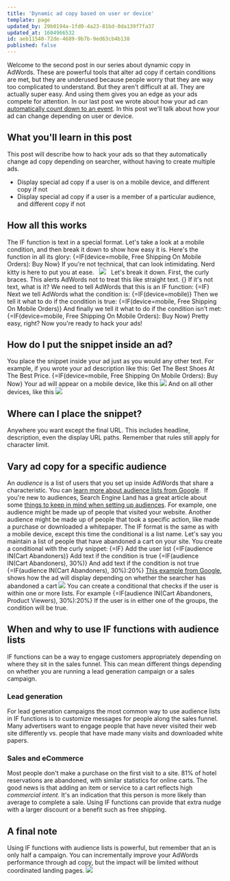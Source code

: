 ```yaml
---
title: 'Dynamic ad copy based on user or device'
template: page
updated_by: 29b0194a-1fd0-4a23-81bd-0da139f7fa37
updated_at: 1604966532
id: aeb11540-72de-4689-9b7b-9ed63cb4b138
published: false
---
```

Welcome to the second post in our series about dynamic copy in AdWords. These are powerful tools that alter ad copy if certain conditions are met, but they are underused because people worry that they are way too complicated to understand. But they aren't difficult at all. They are actually super easy. And using them gives you an edge as your ads compete for attention. In our last post we wrote about how your ad can [automatically count down to an event](https://blog.adfury.io/adwords-countdown/). In this post we'll talk about how your ad can change depending on user or device.

## What you'll learn in this post

This post will describe how to hack your ads so that they automatically change ad copy depending on searcher, without having to create multiple ads.

*   Display special ad copy if a user is on a mobile device, and different copy if not
*   Display special ad copy if a user is a member of a particular audience, and different copy if not

## How all this works

The IF function is text in a special format. Let's take a look at a mobile condition, and then break it down to show how easy it is. Here's the function in all its glory: {=IF(device=mobile, Free Shipping On Mobile Orders): Buy Now} If you're not technical, that can look intimidating. Nerd kitty is here to put you at ease.   ![](https://blog.adfury.io/wp-content/uploads/nerd-kitty.gif)   Let's break it down. First, the curly braces. This alerts AdWords not to treat this like straight text. {} If it's not text, what is it? We need to tell AdWords that this is an IF function: {=IF} Next we tell AdWords what the condition is: {=IF(device=mobile)} Then we tell it what to do if the condition is true: {=IF(device=mobile, Free Shipping On Mobile Orders)} And finally we tell it what to do if the condition isn't met: {=IF(device=mobile, Free Shipping On Mobile Orders): Buy Now} Pretty easy, right? Now you're ready to hack your ads!

## How do I put the snippet inside an ad?

You place the snippet inside your ad just as you would any other text. For example, if you wrote your ad description like this: Get The Best Shoes At The Best Price. {=IF(device=mobile, Free Shipping On Mobile Orders): Buy Now} Your ad will appear on a mobile device, like this ![](https://adfury.io/wp-content/uploads/SNAG-0013-1-300x95.png) And on all other devices, like this ![](https://adfury.io/wp-content/uploads/SNAG-0014-1-300x79.png)

## Where can I place the snippet?

Anywhere you want except the final URL. This includes headline, description, even the display URL paths. Remember that rules still apply for character limit.  

## Vary ad copy for a specific audience

An _audience_ is a list of users that you set up inside AdWords that share a characteristic. You can [learn more about audience lists from Google](https://support.google.com/adwords/editor/answer/1052569?hl=en).  If you're new to audiences, Search Engine Land has a great article about some [things to keep in mind when setting up audiences](http://searchengineland.com/10-common-mistakes-setting-audiences-adwords-229858). For example, one audience might be made up of people that visited your website. Another audience might be made up of people that took a specific action, like made a purchase or downloaded a whitepaper. The IF format is the same as with a mobile device, except this time the conditional is a list name. Let's say you maintain a list of people that have abandoned a cart on your site. You create a conditional with the curly snippet: {=IF} Add the user list {=IF(audience IN(Cart Abandoners)} Add text if the condition is true {=IF(audience IN(Cart Abandoners), 30%)} And add text if the condition is not true {=IF(audience IN(Cart Abandoners), 30%):20%} [This example from Google](https://support.google.com/adwords/answer/7207341), shows how the ad will display depending on whether the searcher has abandoned a cart ![](https://adfury.io/wp-content/uploads/google-IF-function1.png) You can create a conditional that checks if the user is within one or more lists. For example {=IF(audience IN(Cart Abandoners, Product Viewers), 30%):20%} If the user is in either one of the groups, the condition will be true.

## When and why to use IF functions with audience lists

IF functions can be a way to engage customers appropriately depending on where they sit in the sales funnel. This can mean different things depending on whether you are running a lead generation campaign or a sales campaign.

### Lead generation

For lead generation campaigns the most common way to use audience lists in IF functions is to customize messages for people along the sales funnel. Many advertisers want to engage people that have never visited their web site differently vs. people that have made many visits and downloaded white papers.

### Sales and eCommerce

Most people don't make a purchase on the first visit to a site. 81% of hotel reservations are abandoned, with similar statistics for online carts. The good news is that adding an item or service to a cart reflects high _commercial intent._ It's an indication that this person is more likely than average to complete a sale. Using IF functions can provide that extra nudge with a larger discount or a benefit such as free shipping.

## A final note

Using IF functions with audience lists is powerful, but remember that an is only half a campaign. You can incrementally improve your AdWords performance through ad copy, but the impact will be limited without coordinated landing pages. ![](https://blog.adfury.io/wp-content/uploads/nerd-kitty.gif)